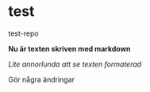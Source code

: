 # test
test-repo

**Nu är texten skriven med markdown**

*Lite annorlunda att se texten formaterad*

Gör några ändringar
